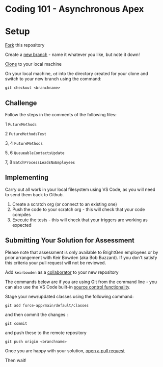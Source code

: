 # Coding 101 - Asynchronous Apex

# Setup

[Fork](https://docs.github.com/en/get-started/quickstart/fork-a-repo) this repository

Create a [new branch](https://docs.github.com/en/github/collaborating-with-pull-requests/proposing-changes-to-your-work-with-pull-requests/creating-and-deleting-branches-within-your-repository) - name it whatever you like, but note it down!

[Clone](https://docs.github.com/en/github/creating-cloning-and-archiving-repositories/cloning-a-repository-from-github/cloning-a-repository) to your local machine

On your local machine, `cd` into the directory created for your clone and switch to your new branch using the command:

`git checkout <branchname>`

## Challenge

Follow the steps in the comments of the following files:

1    `FutureMethods`

2    `FutureMethodsTest`

3, 4 `FutureMethods`

5, 6 `QueueableContactsUpdate`

7, 8 `BatchProcessLeadsNoEmployees` 


## Implementing

Carry out all work in your local filesystem using VS Code, as you will 
need to send them back to Github.

1. Create a scratch org (or connect to an existing one)
1. Push the code to your scratch org - this will check that your code compiles
2. Execute the tests - this will check that your triggers are working as expected

## Submitting Your Solution for Assessment

Please note that assessment is only available to BrightGen employees or by prior arrangement with Keir Bowden (aka Bob Buzzard). If you don't satisfy this criteria your pull request will not be reviewed.

Add `keirbowden` as a [collaborator](https://docs.github.com/en/github/setting-up-and-managing-your-github-user-account/managing-access-to-your-personal-repositories/inviting-collaborators-to-a-personal-repository) to your new repository

The commands below are if you are using Git from the command line - you can also use the VS Code built-in [source control functionality](https://code.visualstudio.com/docs/editor/versioncontrol).

Stage your new/updated classes using the following command: 

`git add force-app/main/default/classes`

and then commit the changes :

`git commit`

and push these to the remote repository

`git push origin <branchname>`

Once you are happy with your solution, [open a pull request](https://docs.github.com/en/github/collaborating-with-pull-requests/proposing-changes-to-your-work-with-pull-requests/creating-a-pull-request)

Then wait!

